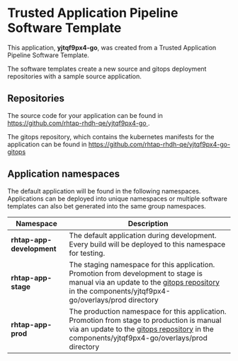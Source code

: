 # Trusted Application Pipeline Software Template

This application, **yjtqf9px4-go**, was created from a Trusted Application Pipeline Software Template.

The software templates create a new source and gitops deployment repositories with a sample source application. 

## Repositories

The source code for your application can be found in [https://github.com/rhtap-rhdh-qe/yjtqf9px4-go ](https://github.com/rhtap-rhdh-qe/yjtqf9px4-go ).
 
The gitops repository, which contains the kubernetes manifests for the application can be found in 
[https://github.com/rhtap-rhdh-qe/yjtqf9px4-go-gitops ](https://github.com/rhtap-rhdh-qe/yjtqf9px4-go-gitops ) 

## Application namespaces 

The default application will be found in the following namespaces. Applications can be deployed into unique namespaces or multiple software templates can also bet generated into the same group namespaces.  

|  Namespace   |  Description   |  
| -------- | -------- |   
| **rhtap-app-development** | The default application during development. Every build will be deployed to this namespace for testing. | 
| **rhtap-app-stage** | The staging namespace for this application. Promotion from development to stage is manual via an update to the [gitops repository](https://github.com/rhtap-rhdh-qe/yjtqf9px4-go-gitops ) in the components/yjtqf9px4-go/overlays/prod directory |  
| **rhtap-app-prod** | The production namespace for this application. Promotion from stage to production is manual via an update to the [gitops repository](https://github.com/rhtap-rhdh-qe/yjtqf9px4-go-gitops ) in the components/yjtqf9px4-go/overlays/prod directory | 
